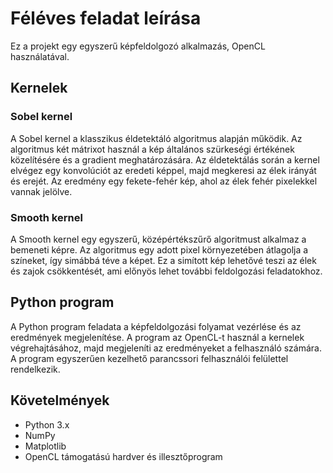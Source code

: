 # Féléves feladat leírása

Ez a projekt egy egyszerű képfeldolgozó alkalmazás, OpenCL használatával.

## Kernelek

### Sobel kernel

A Sobel kernel a klasszikus éldetektáló algoritmus alapján működik. Az algoritmus két mátrixot használ a kép általános szürkeségi értékének közelítésére és a gradient meghatározására. 
Az éldetektálás során a kernel elvégez egy konvolúciót az eredeti képpel, majd megkeresi az élek irányát és erejét. Az eredmény egy fekete-fehér kép, ahol az élek fehér pixelekkel vannak jelölve.

### Smooth kernel

A Smooth kernel egy egyszerű, középértékszűrő algoritmust alkalmaz a bemeneti képre. Az algoritmus egy adott pixel környezetében átlagolja a színeket, így simábbá téve a képet. 
Ez a simított kép lehetővé teszi az élek és zajok csökkentését, ami előnyös lehet további feldolgozási feladatokhoz.

## Python program

A Python program feladata a képfeldolgozási folyamat vezérlése és az eredmények megjelenítése. A program az OpenCL-t használ a kernelek végrehajtásához, 
majd megjeleníti az eredményeket a felhasználó számára. A program egyszerűen kezelhető parancssori felhasználói felülettel rendelkezik.
## Követelmények

- Python 3.x
- NumPy
- Matplotlib
- OpenCL támogatású hardver és illesztőprogram
